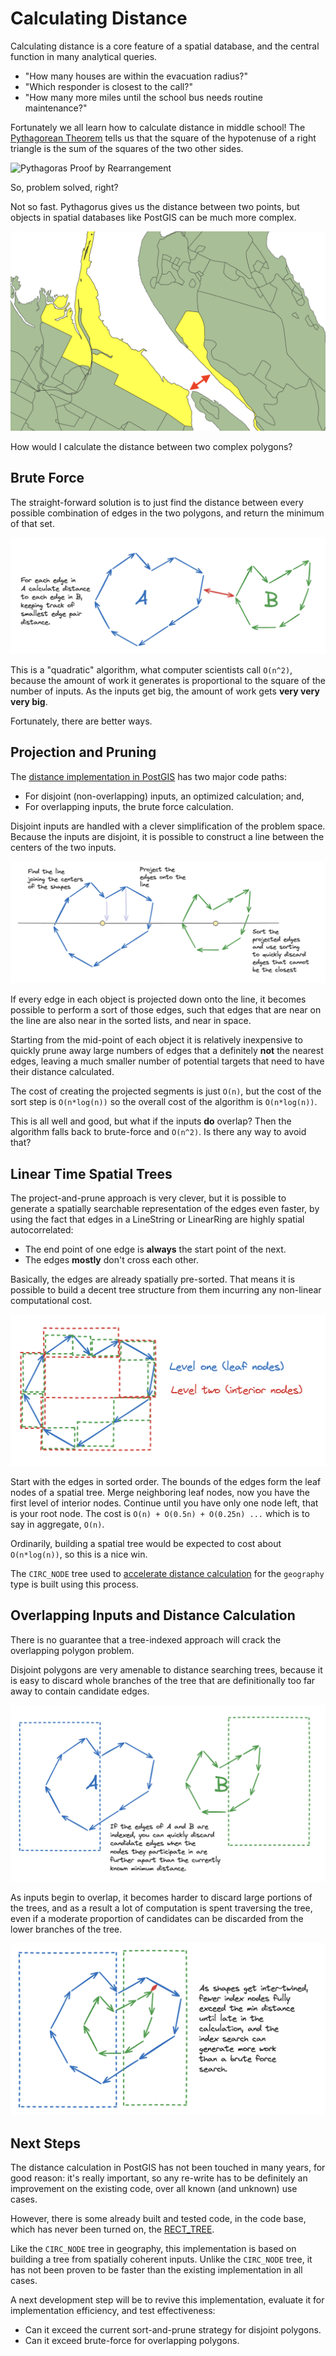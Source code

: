 # Calculating Distance

Calculating distance is a core feature of a spatial database, and the central function in many analytical queries. 

* "How many houses are within the evacuation radius?"
* "Which responder is closest to the call?"
* "How many more miles until the school bus needs routine maintenance?"

Fortunately we all learn how to calculate distance in middle school! The [Pythagorean Theorem](https://en.wikipedia.org/wiki/Pythagorean_theorem) tells us that the square of the hypotenuse of a right triangle is the sum of the squares of the two other sides.

![Pythagoras Proof by Rearrangement](https://upload.wikimedia.org/wikipedia/commons/3/39/Animated_gif_version_of_SVG_of_rearrangement_proof_of_Pythagorean_theorem.gif)

So, problem solved, right?

Not so fast. Pythagorus gives us the distance between two points, but objects in spatial databases like PostGIS can be much more complex. 

![Complex Polygons](islands.png)

How would I calculate the distance between two complex polygons?

## Brute Force

The straight-forward solution is to just find the distance between every possible combination of edges in the two polygons, and return the minimum of that set.

![Brute force distance](distance1.png)

This is a "quadratic" algorithm, what computer scientists call `O(n^2)`, because the amount of work it generates is proportional to the square of the number of inputs. As the inputs get big, the amount of work gets **very very very big**.

Fortunately, there are better ways.

## Projection and Pruning

The [distance implementation in PostGIS](https://github.com/postgis/postgis/blob/bd63102e05c5df317cb631efe782cc79e3e053db/liblwgeom/measures.c#L207) has two major code paths:

* For disjoint (non-overlapping) inputs, an optimized calculation; and,
* For overlapping inputs, the brute force calculation.

Disjoint inputs are handled with a clever simplification of the problem space. Because the inputs are disjoint, it is possible to construct a line between the centers of the two inputs. 

![Sorted and pruned distance](distance2.png)

If every edge in each object is projected down onto the line, it becomes possible to perform a sort of those edges, such that edges that are near on the line are also near in the sorted lists, and near in space.

Starting from the mid-point of each object it is relatively inexpensive to quickly prune away large numbers of edges that a definitely **not** the nearest edges, leaving a much smaller number of potential targets that need to have their distance calculated.

The cost of creating the projected segments is just `O(n)`, but the cost of the sort step is `O(n*log(n))` so the overall cost of the algorithm is `O(n*log(n))`.

This is all well and good, but what if the inputs **do** overlap? Then the algorithm falls back to brute-force and `O(n^2)`. Is there any way to avoid that?

## Linear Time Spatial Trees

The project-and-prune approach is very clever, but it is possible to generate a spatially searchable representation of the edges even faster, by using the fact that edges in a LineString or LinearRing are highly spatial autocorrelated:

* The end point of one edge is **always** the start point of the next.
* The edges **mostly** don't cross each other. 

Basically, the edges are already spatially pre-sorted. That means it is possible to build a decent tree structure from them incurring any non-linear computational cost. 

![Linear ring tree](distance6.png)

Start with the edges in sorted order. The bounds of the edges form the leaf nodes of a spatial tree. Merge neighboring leaf nodes, now you have the first level of interior nodes. Continue until you have only one node left, that is your root node. The cost is `O(n) + O(0.5n) + O(0.25n) ...` which is to say in aggregate, `O(n)`. 

Ordinarily, building a spatial tree would be expected to cost about `O(n*log(n))`, so this is a nice win.

The `CIRC_NODE` tree used to [accelerate distance calculation](https://github.com/postgis/postgis/blob/master/liblwgeom/lwgeodetic_tree.h) for the `geography` type is built using this process.

## Overlapping Inputs and Distance Calculation

There is no guarantee that a tree-indexed approach will crack the overlapping polygon problem.

Disjoint polygons are very amenable to distance searching trees, because it is easy to discard whole branches of the tree that are definitionally too far away to contain candidate edges.

![Pruning disjoint objects](distance3.png)

As inputs begin to overlap, it becomes harder to discard large portions of the trees, and as a result a lot of computation is spent traversing the tree, even if a moderate proportion of candidates can be discarded from the lower branches of the tree.

![Pruning disjoint objects](distance4.png)

## Next Steps

The distance calculation in PostGIS has not been touched in many years, for good reason: it's really important, so any re-write has to be definitely an improvement on the existing code, over all known (and unknown) use cases.

However, there is some already built and tested code, in the code base, which has never been turned on, the [RECT_TREE](https://github.com/postgis/postgis/blob/bd63102e05c5df317cb631efe782cc79e3e053db/liblwgeom/lwtree.h). 

Like the `CIRC_NODE` tree in geography, this implementation is based on building a tree from spatially coherent inputs. Unlike the `CIRC_NODE` tree, it has not been proven to be faster than the existing implementation in all cases. 

A next development step will be to revive this implementation, evaluate it for implementation efficiency, and test effectiveness: 

* Can it exceed the current sort-and-prune strategy for disjoint polygons.
* Can it exceed brute-force for overlapping polygons.



